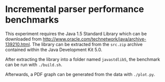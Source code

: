 # Incremental parser performance benchmarks

This experiment requires the Java 1.5 Standard Library which can be downloaded
from http://www.oracle.com/technetwork/java/archive-139210.html. The library can
be extracted from the `src.zip` archive contained within the Java Development
Kit 5.0.

After extracting the library into a folder named `javastdlib5`, the benchmark
can be run with `./build.sh`.

Afterwards, a PDF graph can be generated from the data with `./plot.py`.
